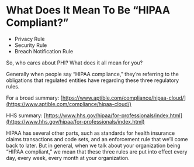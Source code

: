# What Does It Mean To Be “HIPAA Compliant?”

*   Privacy Rule
*   Security Rule
*   Breach Notification Rule

So, who cares about PHI? What does it all mean for you?

Generally when people say “HIPAA compliance,” they’re referring to the obligations that regulated entities have regarding these three regulatory rules.

For a broad summary: [https://www.aptible.com/compliance/hipaa-cloud/](https://www.aptible.com/compliance/hipaa-cloud/)

HHS summary: [https://www.hhs.gov/hipaa/for-professionals/index.html](https://www.hhs.gov/hipaa/for-professionals/index.html)

HIPAA has several other parts, such as standards for health insurance claims transactions and code sets, and an enforcement rule that we’ll come back to later. But in general, when we talk about your organization being “HIPAA compliant,” we mean that these three rules are put into effect every day, every week, every month at your organization.
